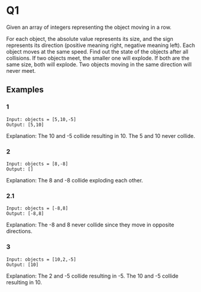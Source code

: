 # Q1

Given an array of integers representing the object moving in a row.

For each object,
the absolute value represents its size,
and the sign represents its direction
(positive meaning right, negative meaning left).
Each object moves at the same speed.
Find out the state of the objects after all collisions.
If two objects meet,
the smaller one will explode.
If both are the same size,
both will explode.
Two objects moving in the same direction will never meet.

## Examples

### 1

```
Input: objects = [5,10,-5]
Output: [5,10]
```

Explanation: The 10 and -5 collide resulting in 10. The 5 and 10 never collide.

### 2

```
Input: objects = [8,-8]
Output: []
```

Explanation: The 8 and -8 collide exploding each other.

### 2.1

```
Input: objects = [-8,8]
Output: [-8,8]
```

Explanation: The -8 and 8 never collide since they move in opposite directions.

### 3

```
Input: objects = [10,2,-5]
Output: [10]
```

Explanation: The 2 and -5 collide resulting in -5. The 10 and -5 collide resulting in 10.
